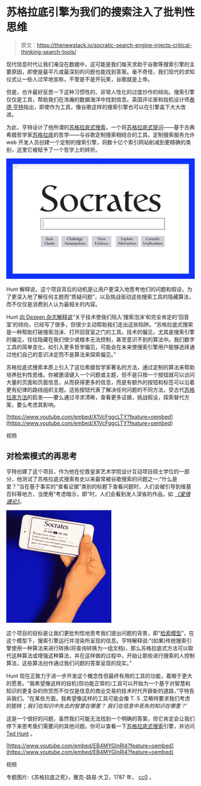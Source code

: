 # 苏格拉底引擎为我们的搜索注入了批判性思维

> 原文：<https://thenewstack.io/socratic-search-engine-injects-critical-thinking-search-tools/>

现代信息时代让我们淹没在数据中，这可能是我们每天求助于谷歌等搜索引擎的主要原因，即使是最平凡或最深刻的问题也能找到答案。毫不奇怪，我们现代的求知仪式让一些人过早地宣称，不管是不是开玩笑，谷歌就是上帝。

但是，也许最好反思一下这种习惯性的、非常人性化的过度炒作的倾向。搜索引擎仅仅是工具，帮助我们在浩瀚的数据海洋中找到信息。英国评论家和投机设计师[泰德·亨特](http://www.ted-hunt.com/)指出，即使作为工具，像谷歌这样的搜索引擎也可以在引擎盖下大大改进。

为此，亨特设计了他所谓的[苏格拉底式搜索](http://www.ted-hunt.com/Socrates/)，一个将[苏格拉底式提问](https://en.wikipedia.org/wiki/Socratic_questioning)——基于古典希腊哲学家[苏格拉底](https://en.wikipedia.org/wiki/Socrates)的哲学——与谷歌定制搜索相结合的工具。定制搜索服务允许 web 开发人员创建一个定制的搜索引擎，将数十亿个索引网站削减到更精确的类别，这里它被赋予了一个哲学上的转折。

![socratic-search-engine-ted-hunt-2](img/7b2fb958950977e29c21c0926385eb2d.png)

Hunt 解释说，这个项目背后的动机是让用户更深入地思考他们的问题和假设，为了更深入地了解任何主题而“质疑问题”，以及挑战驱动这些搜索工具的隐藏算法，而不仅仅是消费别人认为最相关的内容。

Hunt [向 Dezeen 杂志解释说](http://www.dezeen.com/2016/06/24/ted-hunt-socrates-search-google-socratic-method-royal-college-art-rca-graduate-project-design-interactions/)“关于技术使我们陷入‘搜索泡沫’和完全肯定的‘回音室’的倾向，已经写了很多，但很少主动帮助我们走出这些陷阱。“苏格拉底式搜索是一种帮助打破搜索泡沫、打开回音室之门的工具。技术的偏见，尤其是搜索引擎的偏见，往往隐藏在我们很少或根本无法控制，甚至意识不到的算法中。我们数字工具的简单变化，如引入更多哲学偏见，可能会在未来使搜索引擎用户能够选择通过他们自己的意识决定而不是算法来探索偏见。”

苏格拉底式搜索本质上引入了这位希腊哲学家著名的方法，通过定制的算法来帮助培养批判性思维。你被邀请键入一个问题或主题，但不是只按一个按钮就可以访问大量的页面和页面信息，从而获得更多的信息，而是有额外的按钮和标签可以沿着更有纪律的路线组织主题。这些按钮代表了解决任何问题的不同方法，受古代[苏格拉底方法](https://en.wikipedia.org/wiki/Socratic_method)的启发——要么通过寻求清晰，查看更多证据，挑战假设，探索替代方案，要么考虑其影响。

[https://www.youtube.com/embed/X1VcFggcLTY?feature=oembed](https://www.youtube.com/embed/X1VcFggcLTY?feature=oembed)

视频

## 对检索模式的再思考

亨特创建了这个项目，作为他在伦敦皇家艺术学院设计互动项目硕士学位的一部分，他测试了苏格拉底式搜索有史以来最常被谷歌搜索的问题之一:“什么是爱？”当在基于事实的“查看证据”类别的标题下查看问题时，人们会被引导到维基百科等地方，当使用“考虑暗示，即”时，人们会看到发人深省的作品，如 *[《爱情通论》](https://en.wikipedia.org/wiki/A_General_Theory_of_Love)。*

![socratic-search-engine-ted-hunt-3](img/9d084e7e981b8f1f7aa8f620a51bbfb2.png)

这个项目的目标是让我们更批判性地思考我们提出问题的背景，即“[检索模型](http://westminsterresearch.wmin.ac.uk/15453/)”，在这个模型下，搜索引擎运行并渲染所呈现的信息。亨特解释说:“(如果)传统搜索引擎使用一种算法来进行转换(将查询转换为一组文档)，那么苏格拉底式方法可以取代这种算法或增强这种算法，并在这样做的过程中，开始让那些进行搜索的人控制算法，这些算法创作通过我们问题的答案呈现的现实。”

Hunt 现在正致力于进一步开发这个概念性但最终有用的工具的功能，着眼于更大的愿景。“我希望像这样的投机(但功能正常的)工具可以开始为一个基于对智慧和知识的更复杂的欣赏而不仅仅是信息的商业交易的技术时代开辟新的道路，”亨特告诉我们。“在某些方面，我希望像这样的工具可能会像 T. S .艾略特要求我们考虑的那样；*我们在知识中失去的智慧在哪里？* *我们在信息中丢失的知识在哪里？*’

这是一个很好的问题，虽然我们可能无法找到一个明确的答案，但它肯定会让我们停下来思考我们需要问的其他问题。你可以查看一下[苏格拉底式搜索](http://www.ted-hunt.com/Socrates/)引擎，并访问 [Ted Hunt](http://www.ted-hunt.com/) 。

[https://www.youtube.com/embed/EB4MYGInRl4?feature=oembed](https://www.youtube.com/embed/EB4MYGInRl4?feature=oembed)

视频

专题图片:《苏格拉底之死》，雅克-路易·大卫，1787 年， [cc0](https://commons.wikimedia.org/wiki/File%3AGrecia_1.jpg) 。

<svg xmlns:xlink="http://www.w3.org/1999/xlink" viewBox="0 0 68 31" version="1.1"><title>Group</title> <desc>Created with Sketch.</desc></svg>